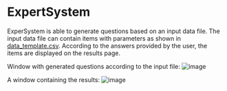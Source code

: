# ExpertSystem
ExperSystem is able to generate questions based on an input data file.
The input data file can contain items with parameters as shown in [data_template.csv](data\data_template.csv).
According to the answers provided by the user, the items are displayed on the results page.

Window with generated questions according to the input file:
![image](https://user-images.githubusercontent.com/107247457/202856990-61876d95-a25d-465c-8ab8-dc9fc62f0209.png)

A window containing the results:
![image](https://user-images.githubusercontent.com/107247457/202856994-56365b53-7512-4e1b-a5b8-535d8a389190.png)
